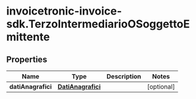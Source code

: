 # invoicetronic-invoice-sdk.TerzoIntermediarioOSoggettoEmittente

## Properties

Name | Type | Description | Notes
------------ | ------------- | ------------- | -------------
**datiAnagrafici** | [**DatiAnagrafici**](DatiAnagrafici.md) |  | [optional] 



